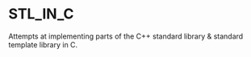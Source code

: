 # STL_IN_C
Attempts at implementing parts of the C++ standard library &amp; standard template library in C.
